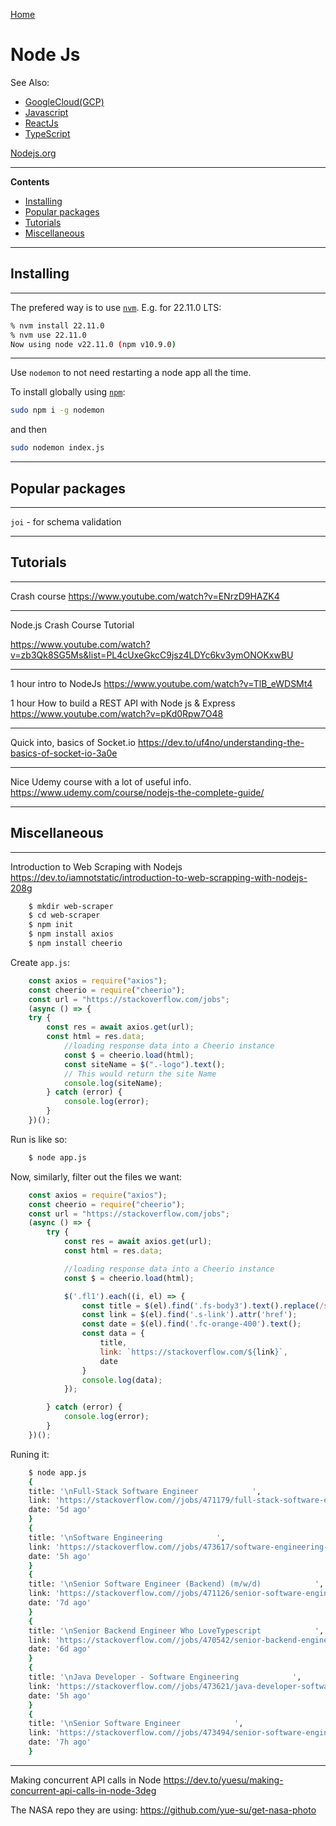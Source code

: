 [Home](Readme.md)
# Node Js

See Also:

 - [GoogleCloud(GCP)](GoogleCloud.md)
 - [Javascript](Javascript.md)
 - [ReactJs](ReactJs.md)
 - [TypeScript](TypeScript.md)

[Nodejs.org](https://nodejs.org)

---

**Contents**

- [Installing](NodeJs.md#installing)
- [Popular packages](NodeJs.md#popular-packages)
- [Tutorials](NodeJs.md#tutorials)
- [Miscellaneous](NodeJs.md#miscellaneous)

---

## Installing 

---

The prefered way is to use [`nvm`](Nvm.md). E.g. for 22.11.0 LTS:

```bash
% nvm install 22.11.0
% nvm use 22.11.0
Now using node v22.11.0 (npm v10.9.0)
```

---

Use `nodemon` to not need restarting a node app all the time.

To install globally using [`npm`](Npm.md):

```bash
sudo npm i -g nodemon
```

and then

```bash
sudo nodemon index.js
```

---

## Popular packages

---

`joi` - for schema validation


---

## Tutorials

---

Crash course
https://www.youtube.com/watch?v=ENrzD9HAZK4

---

Node.js Crash Course Tutorial

https://www.youtube.com/watch?v=zb3Qk8SG5Ms&list=PL4cUxeGkcC9jsz4LDYc6kv3ymONOKxwBU

---

1 hour intro to NodeJs
https://www.youtube.com/watch?v=TlB_eWDSMt4

1 hour How to build a REST API with Node js & Express
https://www.youtube.com/watch?v=pKd0Rpw7O48

---

Quick into, basics of Socket.io
https://dev.to/uf4no/understanding-the-basics-of-socket-io-3a0e

---

Nice Udemy course with a lot of useful info.
https://www.udemy.com/course/nodejs-the-complete-guide/

---

## Miscellaneous

---

Introduction to Web Scraping with Nodejs
https://dev.to/iamnotstatic/introduction-to-web-scrapping-with-nodejs-208g

```bash
    $ mkdir web-scraper 
    $ cd web-scraper
    $ npm init
    $ npm install axios
    $ npm install cheerio
```

Create `app.js`:

```Javascript
    const axios = require("axios");
    const cheerio = require("cheerio");
    const url = "https://stackoverflow.com/jobs";
    (async () => {
    try {
        const res = await axios.get(url);
        const html = res.data;
            //loading response data into a Cheerio instance
            const $ = cheerio.load(html);
            const siteName = $(".-logo").text();
            // This would return the site Name
            console.log(siteName);
        } catch (error) {
            console.log(error);
        }
    })();
```

Run is like so:

```bash
    $ node app.js
```

Now, similarly, filter out the files we want:

```Javascript
    const axios = require("axios");
    const cheerio = require("cheerio");
    const url = "https://stackoverflow.com/jobs";
    (async () => {
        try {
            const res = await axios.get(url);
            const html = res.data;

            //loading response data into a Cheerio instance
            const $ = cheerio.load(html);

            $('.fl1').each((i, el) => {
                const title = $(el).find('.fs-body3').text().replace(/s\s+/g, '');
                const link = $(el).find('.s-link').attr('href');
                const date = $(el).find('.fc-orange-400').text();
                const data = {
                    title,
                    link: `https://stackoverflow.com/${link}`,
                    date
                }
                console.log(data);
            });

        } catch (error) {
            console.log(error);
        }
    })();
```

Runing it:

```bash
    $ node app.js
    {
    title: '\nFull-Stack Software Engineer            ',
    link: 'https://stackoverflow.com//jobs/471179/full-stack-software-engineer-unhedged',
    date: '5d ago'
    }
    {
    title: '\nSoftware Engineering            ',
    link: 'https://stackoverflow.com//jobs/473617/software-engineering-jpmorgan-chase-bank-na',
    date: '5h ago'
    }
    {
    title: '\nSenior Software Engineer (Backend) (m/w/d)            ',
    link: 'https://stackoverflow.com//jobs/471126/senior-software-engineer-backend-m-w-d-gp-9000-gmbh',
    date: '7d ago'
    }
    {
    title: '\nSenior Backend Engineer Who LoveTypescript            ',
    link: 'https://stackoverflow.com//jobs/470542/senior-backend-engineer-who-loves-typescript-well-health-inc',
    date: '6d ago'
    }
    {
    title: '\nJava Developer - Software Engineering            ',
    link: 'https://stackoverflow.com//jobs/473621/java-developer-software-engineering-jpmorgan-chase-bank-na',
    date: '5h ago'
    }
    {
    title: '\nSenior Software Engineer            ',
    link: 'https://stackoverflow.com//jobs/473494/senior-software-engineer-nori',
    date: '7h ago'
    }
```
    
---

Making concurrent API calls in Node
https://dev.to/yuesu/making-concurrent-api-calls-in-node-3deg

The NASA repo they are using: https://github.com/yue-su/get-nasa-photo
